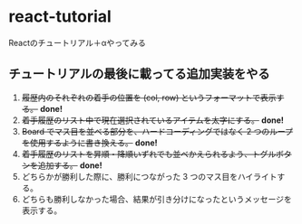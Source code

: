 # react-tutorial
Reactのチュートリアル＋αやってみる

## チュートリアルの最後に載ってる追加実装をやる
1. ~~履歴内のそれぞれの着手の位置を (col, row) というフォーマットで表示する。~~ **done!**
2. ~~着手履歴のリスト中で現在選択されているアイテムを太字にする。~~ **done!**
3. ~~Board でマス目を並べる部分を、ハードコーディングではなく 2 つのループを使用するように書き換える。~~ **done!**
4. ~~着手履歴のリストを昇順・降順いずれでも並べかえられるよう、トグルボタンを追加する。~~ **done!**
5. どちらかが勝利した際に、勝利につながった 3 つのマス目をハイライトする。
6. どちらも勝利しなかった場合、結果が引き分けになったというメッセージを表示する。